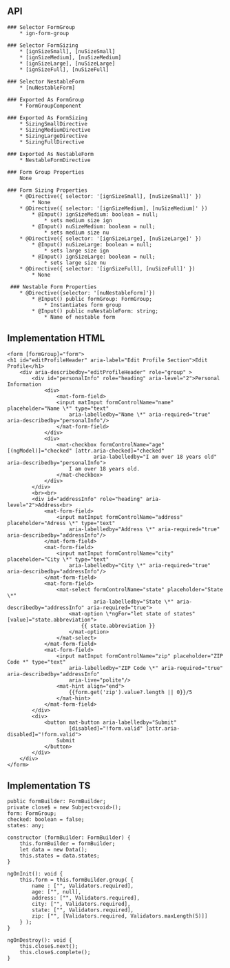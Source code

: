 ## API
    ### Selector FormGroup
        * ign-form-group

    ### Selector FormSizing
        * [ignSizeSmall], [nuSizeSmall]
        * [ignSizeMedium], [nuSizeMedium]
        * [ignSizeLarge], [nuSizeLarge]
        * [ignSizeFull], [nuSizeFull]

    ### Selector NestableForm
        * [nuNestableForm]
    
    ### Exported As FormGroup
        * FormGroupComponent
    
    ### Exported As FormSizing
        * SizingSmallDirective
        * SizingMediumDirective
        * SizingLargeDirective
        * SizingFullDirective

    ### Exported As NestableForm
        * NestableFormDirective
    
    ### Form Group Properties
        None 

    ### Form Sizing Properties
        * @Directive({ selector: '[ignSizeSmall], [nuSizeSmall]' })
            * None
        * @Directive({ selector: '[ignSizeMedium], [nuSizeMedium]' })
            * @Input() ignSizeMedium: boolean = null;
                * sets medium size ign
            * @Input() nuSizeMedium: boolean = null;
                * sets medium size nu
        * @Directive({ selector: '[ignSizeLarge], [nuSizeLarge]' })
            * @Input() nuSizeLarge: boolean = null;
                * sets large size ign
            * @Input() ignSizeLarge: boolean = null;
                * sets large size nu
        * @Directive({ selector: '[ignSizeFull], [nuSizeFull]' })
            * None
            
     ### Nestable Form Properties
        * @Directive({selector: '[nuNestableForm]'})
            * @Input() public formGroup: FormGroup;
                * Instantiates form group
            * @Input() public nuNestableForm: string;
                * Name of nestable form

## Implementation HTML
    <form [formGroup]="form">
    <h1 id="editProfileHeader" aria-label="Edit Profile Section">Edit Profile</h1>
        <div aria-describedby="editProfileHeader" role="group" >
            <div id="personalInfo" role="heading" aria-level="2">Personal Information
                <div>
                    <mat-form-field>
                    <input matInput formControlName="name" placeholder="Name \*" type="text"
                        aria-labelledby="Name \*" aria-required="true" aria-describedby="personalInfo"/>
                    </mat-form-field>
                </div>
                <div>
                    <mat-checkbox formControlName="age" [(ngModel)]="checked" [attr.aria-checked]="checked" 
                                aria-labelledby="I am over 18 years old" aria-describedby="personalInfo">
                        I am over 18 years old.
                    </mat-checkbox>
                </div>
            </div>
            <br><br>
            <div id="addressInfo" role="heading" aria-level="2">Address<br>
                <mat-form-field>
                    <input matInput formControlName="address" placeholder="Adress \*" type="text"
                        aria-labelledby="Address \*" aria-required="true" aria-describedby="addressInfo"/>
                </mat-form-field>
                <mat-form-field>
                    <input matInput formControlName="city" placeholder="City \*" type="text"
                        aria-labelledby="City \*" aria-required="true" aria-describedby="addressInfo"/>
                </mat-form-field>
                <mat-form-field>
                    <mat-select formControlName="state" placeholder="State \*"
                                aria-labelledby="State \*" aria-describedby="addressInfo" aria-required="true">
                        <mat-option \*ngFor="let state of states" [value]="state.abbreviation">
                            {{ state.abbreviation }}
                        </mat-option>
                    </mat-select>
                </mat-form-field>
                <mat-form-field>
                    <input matInput formControlName="zip" placeholder="ZIP Code *" type="text"
                        aria-labelledby="ZIP Code \*" aria-required="true" aria-describedby="addressInfo"
                        aria-live="polite"/>
                    <mat-hint align="end">
                        {{form.get('zip').value?.length || 0}}/5
                    </mat-hint>
                </mat-form-field>
            </div>
            <div>
                <button mat-button aria-labelledby="Submit" 
                        [disabled]="!form.valid" [attr.aria-disabled]="!form.valid">
                    Submit
                </button>
            </div>
        </div>
    </form>

## Implementation TS
    public formBuilder: FormBuilder;
    private close$ = new Subject<void>();
    form: FormGroup;
    checked: boolean = false;
    states: any;

    constructor (formBuilder: FormBuilder) {
        this.formBuilder = formBuilder;
        let data = new Data();
        this.states = data.states;
    }

    ngOnInit(): void {
        this.form = this.formBuilder.group( {
            name : ["", Validators.required],
            age: ["", null],
            address: ["", Validators.required],
            city: ["", Validators.required],
            state: ["", Validators.required],
            zip: ["", [Validators.required, Validators.maxLength(5)]]
        } );
    }

    ngOnDestroy(): void {
        this.close$.next();
        this.close$.complete();
    }